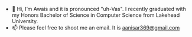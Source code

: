 - 👋 Hi, I’m Awais and it is pronounced "uh-Vas". I recently graduated with my Honors Bachelor of Science in Computer Science from Lakehead University. 
- 📫 Please feel free to shoot me an email. It is aanisar369@gmail.com

<!---
nisarawais/nisarawais is a ✨ special ✨ repository because its `README.md` (this file) appears on your GitHub profile.
You can click the Preview link to take a look at your changes.
--->
